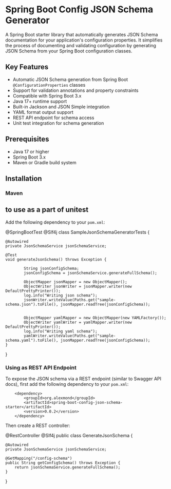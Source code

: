 # Spring Boot Config JSON Schema Generator

A Spring Boot starter library that automatically generates JSON Schema documentation for your application's
configuration properties. It simplifies the process of documenting and validating configuration by generating JSON
Schema from your Spring Boot configuration classes.

## Key Features

- Automatic JSON Schema generation from Spring Boot `@ConfigurationProperties` classes
- Support for validation annotations and property constraints
- Compatible with Spring Boot 3.x
- Java 17+ runtime support
- Built-in Jackson and JSON Simple integration
- YAML format output support
- REST API endpoint for schema access
- Unit test integration for schema generation

## Prerequisites

- Java 17 or higher
- Spring Boot 3.x
- Maven or Gradle build system

## Installation

### Maven
## to use as a part of unitest 
Add the following dependency to your `pom.xml`:

@SpringBootTest
@Slf4j
class SampleJsonSchemaGeneratorTests {

    @Autowired
    private JsonSchemaService jsonSchemaService;

    @Test
    void generateJsonSchema() throws Exception {

            String jsonConfigSchema;
            jsonConfigSchema = jsonSchemaService.generateFullSchema();

            ObjectMapper jsonMapper = new ObjectMapper();
            ObjectWriter jsonWriter = jsonMapper.writer(new DefaultPrettyPrinter());
            log.info("Writing json schema");
            jsonWriter.writeValue(Paths.get("sample-schema.json").toFile(), jsonMapper.readTree(jsonConfigSchema));


            ObjectMapper yamlMapper = new ObjectMapper(new YAMLFactory());
            ObjectWriter yamlWriter = yamlMapper.writer(new DefaultPrettyPrinter());
            log.info("Writing yaml schema");
            yamlWriter.writeValue(Paths.get("sample-schema.yaml").toFile(), jsonMapper.readTree(jsonConfigSchema));
    }

}

### Using as REST API Endpoint

To expose the JSON schema via a REST endpoint (similar to Swagger API docs), first add the following dependency to your
`pom.xml`:

        <dependency>
            <groupId>org.alexmond</groupId>
            <artifactId>spring-boot-config-json-schema-starter</artifactId>
            <version>0.0.2</version>
        </dependency>

Then create a REST controller:

@RestController
@Slf4j
public class GenerateJsonSchema {

    @Autowired
    private JsonSchemaService jsonSchemaService;

    @GetMapping("/config-schema")
    public String getConfigSchema() throws Exception {
        return jsonSchemaService.generateFullSchema();
    }

}






